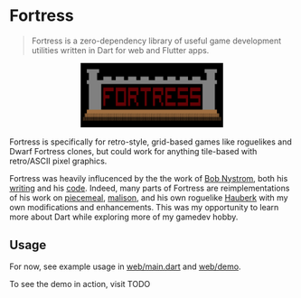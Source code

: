 # Fortress

> Fortress is a zero-dependency library of useful game development utilities written in Dart for web
> and Flutter apps.

<p align="center" width="100%">
  <img width="50%" alt="Fortress logo" src="web/fortress.png">
</p>

Fortress is specifically for retro-style, grid-based games like roguelikes and Dwarf Fortress
clones, but could work for anything tile-based with retro/ASCII pixel graphics.

Fortress was heavily influcenced by the the work of [Bob Nystrom](https://journal.stuffwithstuff.com/),
both his [writing](https://gameprogrammingpatterns.com/) and his
[code](https://github.com/munificent). Indeed, many parts of Fortress are reimplementations
of his work on [piecemeal](https://github.com/munificent/piecemeal),
[malison](https://github.com/munificent/malison), and his own roguelike
[Hauberk](https://github.com/munificent/hauberk) with my own modifications and enhancements. This
was my opportunity to learn more about Dart while exploring more of my gamedev hobby.

## Usage

For now, see example usage in [web/main.dart](web/main.dart) and [web/demo](web/demo/).

To see the demo in action, visit TODO
